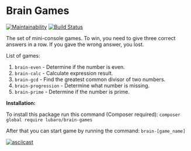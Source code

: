 # Brain Games
[![Maintainability](https://api.codeclimate.com/v1/badges/6020e678444a0917600e/maintainability)](https://codeclimate.com/github/LubaRo/php-project-lvl1/maintainability) [![Build Status](https://travis-ci.org/LubaRo/php-project-lvl1.svg?branch=master)](https://travis-ci.org/LubaRo/php-project-lvl1)

The set of mini-console games. 
To win, you need to give three correct answers in a row.
If you gave the wrong answer, you lost.

List of games:
1. `brain-even` - Determine if the number is even.
1. `brain-calc` - Calculate expression result.
1. `brain-gcd` - Find the greatest common divisor of two numbers.
1. `brain-progression` - Determine what number is missing.
1. `brain-prime` - Determine if the number is prime.
     
**Installation:**

To install this package run this command (Composer required):
`composer global require lubaro/brain-games`

After that you can start game by running the command: `brain-[game_name]`

[![asciicast](https://asciinema.org/a/278523.svg)](https://asciinema.org/a/278523)
